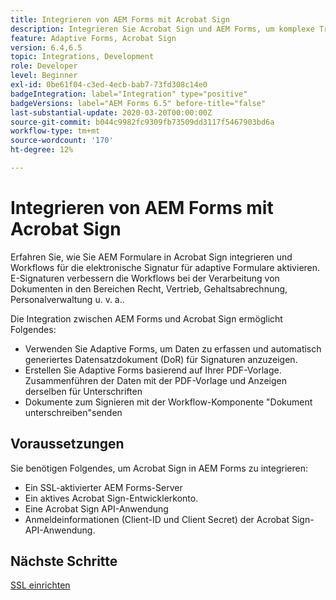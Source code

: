 ```yaml
---
title: Integrieren von AEM Forms mit Acrobat Sign
description: Integrieren Sie Acrobat Sign und AEM Forms, um komplexe Transaktionen zu automatisieren und legale E-Signaturen als Teil eines nahtlosen digitalen Erlebnisses einzuschließen.
feature: Adaptive Forms, Acrobat Sign
version: 6.4,6.5
topic: Integrations, Development
role: Developer
level: Beginner
exl-id: 0be61f04-c3ed-4ecb-bab7-73fd308c14e0
badgeIntegration: label="Integration" type="positive"
badgeVersions: label="AEM Forms 6.5" before-title="false"
last-substantial-update: 2020-03-20T00:00:00Z
source-git-commit: b044c9982fc9309fb73509dd3117f5467903bd6a
workflow-type: tm+mt
source-wordcount: '170'
ht-degree: 12%

---
```


# Integrieren von AEM Forms mit Acrobat Sign

Erfahren Sie, wie Sie AEM Formulare in Acrobat Sign integrieren und Workflows für die elektronische Signatur für adaptive Formulare aktivieren. E-Signaturen verbessern die Workflows bei der Verarbeitung von Dokumenten in den Bereichen Recht, Vertrieb, Gehaltsabrechnung, Personalverwaltung u. v. a..

Die Integration zwischen AEM Forms und Acrobat Sign ermöglicht Folgendes:

* Verwenden Sie Adaptive Forms, um Daten zu erfassen und automatisch generiertes Datensatzdokument (DoR) für Signaturen anzuzeigen.
* Erstellen Sie Adaptive Forms basierend auf Ihrer PDF-Vorlage. Zusammenführen der Daten mit der PDF-Vorlage und Anzeigen derselben für Unterschriften
* Dokumente zum Signieren mit der Workflow-Komponente &quot;Dokument unterschreiben&quot;senden

## Voraussetzungen

Sie benötigen Folgendes, um Acrobat Sign in AEM Forms zu integrieren:

* Ein SSL-aktivierter AEM Forms-Server
* Ein aktives Acrobat Sign-Entwicklerkonto.
* Eine Acrobat Sign API-Anwendung
* Anmeldeinformationen (Client-ID und Client Secret) der Acrobat Sign-API-Anwendung.

## Nächste Schritte

[SSL einrichten](./set-up-ssl.md)
